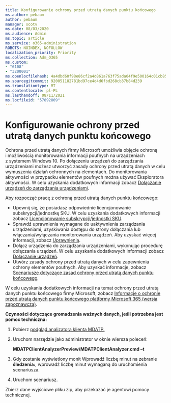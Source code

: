 ```yaml
---
title: Konfigurowanie ochrony przed utratą danych punktu końcowego
ms.author: pebaum
author: pebaum
manager: scotv
ms.date: 08/03/2020
ms.audience: Admin
ms.topic: article
ms.service: o365-administration
ROBOTS: NOINDEX, NOFOLLOW
localization_priority: Priority
ms.collection: Adm_O365
ms.custom:
- "6108"
- "3200001"
ms.openlocfilehash: 4a4dbd60f98e86cf2a4d861a763f75ada04f9e500164c01cb858a1537148a62f
ms.sourcegitcommit: 920051182781bd97ce4d4d6fbd268cb37b84d239
ms.translationtype: MT
ms.contentlocale: pl-PL
ms.lasthandoff: 08/11/2021
ms.locfileid: "57892809"
---
```

# <a name="configure-endpoint-dlp"></a>Konfigurowanie ochrony przed utratą danych punktu końcowego

Ochrona przed utratą danych firmy Microsoft umożliwia objęcie ochroną i możliwością monitorowania informacji poufnych na urządzeniach z systemem Windows 10. Po dołączeniu urządzeń do zarządzania urządzeniami możesz utworzyć zasady ochrony przed utratą danych w celu wymuszenia działań ochronnych na elementach. Do monitorowania aktywności w przypadku elementów poufnych można używać Eksploratora aktywności. W celu uzyskania dodatkowych informacji zobacz [Dołączanie urządzeń do zarządzania urządzeniami](https://docs.microsoft.com/microsoft-365/compliance/endpoint-dlp-getting-started#onboarding-devices-into-device-management).  

Aby rozpocząć pracę z ochroną przed utratą danych punktu końcowego:

- Upewnij się, że posiadasz odpowiednie licencjonowanie subskrypcji/jednostkę SKU. W celu uzyskania dodatkowych informacji zobacz [Licencjonowanie subskrypcji/jednostki SKU](https://docs.microsoft.com/microsoft-365/compliance/endpoint-dlp-getting-started#skusubscriptions-licensing).
- Sprawdź uprawnienia wymagane do uaktywnienia zarządzania urządzeniami, uzyskiwania dostępu do strony dołączania lub włączania/wyłączania monitorowania urządzeń. Aby uzyskać więcej informacji, zobacz [Uprawnienia](https://docs.microsoft.com/microsoft-365/compliance/endpoint-dlp-getting-started#permissions).
- Dołącz urządzenia do zarządzania urządzeniami, wykonując procedurę dołączania urządzeń. W celu uzyskania dodatkowych informacji zobacz [Dołączanie urządzeń](https://docs.microsoft.com/microsoft-365/compliance/endpoint-dlp-getting-started#onboarding-devices). 
- Utwórz zasady ochrony przed utratą danych w celu zapewnienia ochrony elementów poufnych. Aby uzyskać informacje, zobacz [Scenariusze dotyczące zasad ochrony przed utratą danych punktu końcowego](https://docs.microsoft.com/microsoft-365/compliance/endpoint-dlp-using?view=o365-worldwide#endpoint-dlp-policy-scenarios).

W celu uzyskania dodatkowych informacji na temat ochrony przed utratą danych punktu końcowego firmy Microsoft, zobacz [Informacje o ochronie przed utratą danych punktu końcowego platformy Microsoft 365 (wersja zapoznawcza)](https://docs.microsoft.com/microsoft-365/compliance/endpoint-dlp-learn-about).

**Czynności dotyczące gromadzenia ważnych danych, jeśli potrzebna jest pomoc techniczna:**

1. Pobierz [podgląd analizatora klienta MDATP.](https://aka.ms/betamdatpanalyzer)
1. Uruchom narzędzie jako administrator w oknie wiersza poleceń:

    **MDATPClientAnalyzerPreview\MDATPClientAnalyzer.cmd –t**

1. Gdy zostanie wyświetlony monit Wprowadź liczbę minut na zebranie **śledzenia:**, wprowadź liczbę minut wymaganą do uruchomienia scenariusza.
1. Uruchom scenariusz.

Zbierz dane wyjściowe pliku zip, aby przekazać je agentowi pomocy technicznej.
